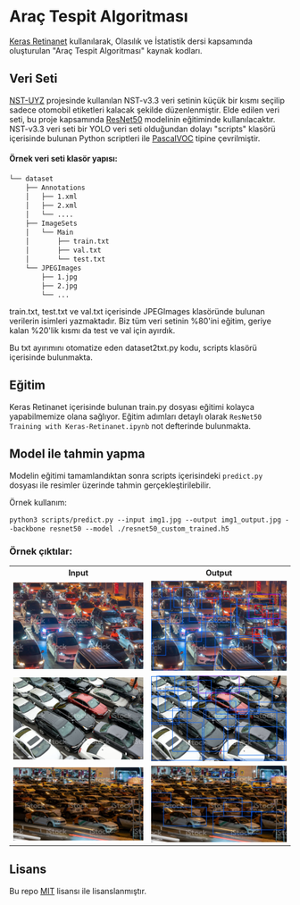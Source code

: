 # Araç Tespit Algoritması
[Keras Retinanet](https://github.com/fizyr/keras-retinanet/) kullanılarak, Olasılık ve İstatistik dersi kapsamında oluşturulan "Araç Tespit Algoritması" kaynak kodları.

## Veri Seti
[NST-UYZ](https://github.com/AAhmetDurmaz/NST-UYZ) projesinde kullanılan NST-v3.3 veri setinin küçük bir kısmı seçilip sadece otomobil etiketleri kalacak şekilde düzenlenmiştir. Elde edilen veri seti, bu proje kapsamında [ResNet50](https://keras.io/api/applications/resnet/) modelinin eğitiminde kullanılacaktır. NST-v3.3 veri seti bir YOLO veri seti olduğundan dolayı "scripts" klasörü içerisinde bulunan Python scriptleri ile [PascalVOC](http://host.robots.ox.ac.uk/pascal/VOC/) tipine çevrilmiştir.

#### Örnek veri seti klasör yapısı:
```
└── dataset
    ├── Annotations
    │   ├── 1.xml
    │   ├── 2.xml
    │   └── ....
    ├── ImageSets
    │   └── Main
    │  	    ├── train.txt
    │  	    ├── val.txt
    │       └── test.txt
    └── JPEGImages
        ├── 1.jpg
        ├── 2.jpg
        └── ...
```

train.txt, test.txt ve val.txt içerisinde JPEGImages klasöründe bulunan verilerin isimleri yazmaktadır. Biz  tüm veri setinin %80'ini eğitim, geriye kalan %20'lik kısmı da test ve val için ayırdık.

Bu txt ayırımını otomatize eden dataset2txt.py kodu, scripts klasörü içerisinde bulunmakta.

## Eğitim
Keras Retinanet içerisinde bulunan train.py dosyası eğitimi kolayca yapabilmemize olana sağlıyor. Eğitim adımları detaylı olarak `ResNet50 Training with Keras-Retinanet.ipynb` not defterinde bulunmakta.

## Model ile tahmin yapma
Modelin eğitimi tamamlandıktan sonra scripts içerisindeki `predict.py` dosyası ile resimler üzerinde tahmin gerçekleştirilebilir.

Örnek kullanım:
```
python3 scripts/predict.py --input img1.jpg --output img1_output.jpg --backbone resnet50 --model ./resnet50_custom_trained.h5
```

### Örnek çıktılar:
<table>
  <tr>
    <th>Input</th>
    <th>Output</th>
  </tr>
  <tr>
    <td><img src="/src/inputs/1.jpg" alt="Resim 1"></td>
    <td><img src="/src/outputs/1_output.jpg" alt="Resim 1"></td>
  </tr>
  <tr>
    <td><img src="/src/inputs/2.jpg" alt="Resim 3"></td>
    <td><img src="/src/outputs/2_output.jpg" alt="Resim 3"></td>
  </tr>
  <tr>
    <td><img src="/src/inputs/3.jpg" alt="Resim 3"></td>
    <td><img src="/src/outputs/3_output.jpg" alt="Resim 3"></td>
  </tr>
</table>


## Lisans

Bu repo [MIT](https://choosealicense.com/licenses/mit/) lisansı ile lisanslanmıştır.